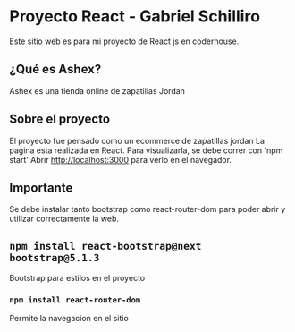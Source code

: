 # Proyecto React - Gabriel Schilliro
Este sitio web es para mi proyecto de React js en coderhouse.

## ¿Qué es Ashex?
Ashex es una tienda online de zapatillas Jordan

## Sobre el proyecto
El proyecto fue pensado como un ecommerce de zapatillas jordan
La pagina esta realizada en React. Para visualizarla, se debe correr con 'npm start'
Abrir [http://localhost:3000](http://localhost:3000) para verlo en el navegador.

## Importante
Se debe instalar tanto bootstrap como react-router-dom para poder abrir y utilizar correctamente la web.

## `npm install react-bootstrap@next bootstrap@5.1.3` 

Bootstrap para estilos en el proyecto

### `npm install react-router-dom`

Permite la navegacion en el sitio